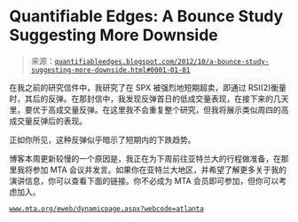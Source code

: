 <!--yml

分类：未分类

日期：2024-05-18 08:46:15

-->

# Quantifiable Edges: A Bounce Study Suggesting More Downside

> 来源：[`quantifiableedges.blogspot.com/2012/10/a-bounce-study-suggesting-more-downside.html#0001-01-01`](http://quantifiableedges.blogspot.com/2012/10/a-bounce-study-suggesting-more-downside.html#0001-01-01)

在我之前的研究信件中，我研究了在 SPX 被强烈地短期超卖，即通过 RSI(2)衡量时，其后的反弹。在那封信中，我发现反弹首日的低成交量表现，在接下来的几天里，要优于高成交量反弹。在这里我不会重复整个研究，但我将展示类似周四的高成交量反弹后的表现。

正如你所见，这种反弹似乎暗示了短期内的下跌趋势。

博客本周更新较慢的一个原因是，我正在为下周前往亚特兰大的行程做准备，在那里我将参加 MTA 会议并发言。如果你在亚特兰大地区，并希望了解更多关于我的演讲信息，你可以查看下面的链接。你不必成为 MTA 会员即可参加，但你可以考虑加入。

[`www.mta.org/eweb/dynamicpage.aspx?webcode=atlanta`](http://www.mta.org/eweb/dynamicpage.aspx?webcode=atlanta)
